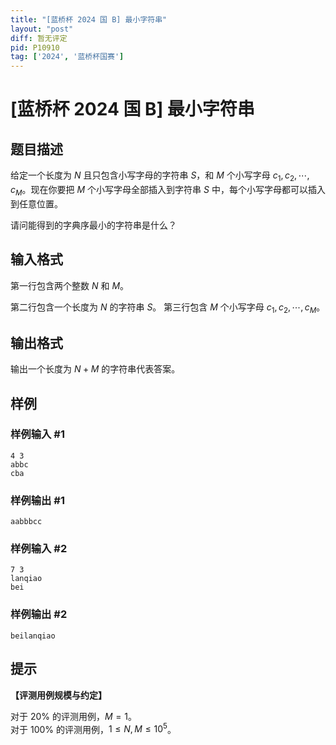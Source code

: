 ```yaml
---
title: "[蓝桥杯 2024 国 B] 最小字符串"
layout: "post"
diff: 暂无评定
pid: P10910
tag: ['2024', '蓝桥杯国赛']
---
```

# [蓝桥杯 2024 国 B] 最小字符串
## 题目描述

给定一个长度为 $N$ 且只包含小写字母的字符串 $S$，和 $M$ 个小写字母 $c_1, c_2, \cdots, c_M$。现在你要把 $M$ 个小写字母全部插入到字符串 $S$ 中，每个小写字母都可以插入到任意位置。

请问能得到的字典序最小的字符串是什么？
## 输入格式

第一行包含两个整数 $N$ 和 $M$。

第二行包含一个长度为 $N$ 的字符串 $S$。
第三行包含 $M$ 个小写字母 $c_1, c_2, \cdots, c_M$。
## 输出格式

输出一个长度为 $N + M$ 的字符串代表答案。
## 样例

### 样例输入 #1
```
4 3
abbc
cba
```
### 样例输出 #1
```
aabbbcc
```
### 样例输入 #2
```
7 3
lanqiao
bei
```
### 样例输出 #2
```
beilanqiao
```
## 提示

**【评测用例规模与约定】**

对于 $20\%$ 的评测用例，$M = 1$。  
对于 $100\%$ 的评测用例，$1 \le N, M \le 10^5$。

